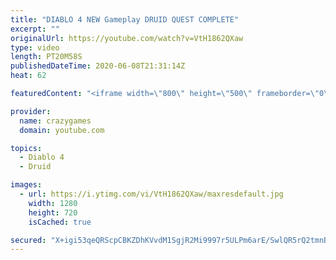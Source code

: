 ```yaml
---
title: "DIABLO 4 NEW Gameplay DRUID QUEST COMPLETE"
excerpt: ""
originalUrl: https://youtube.com/watch?v=VtH1862QXaw
type: video
length: PT20M58S
publishedDateTime: 2020-06-08T21:31:14Z
heat: 62

featuredContent: "<iframe width=\"800\" height=\"500\" frameborder=\"0\" src=\"https://www.youtube.com/embed/VtH1862QXaw\" allow=\"accelerometer; autoplay; encrypted-media; gyroscope; picture-in-picture\" allowfullscreen></iframe>"

provider:
  name: crazygames
  domain: youtube.com

topics:
  - Diablo 4
  - Druid

images:
  - url: https://i.ytimg.com/vi/VtH1862QXaw/maxresdefault.jpg
    width: 1280
    height: 720
    isCached: true

secured: "X+igi53qeQRScpCBKZDhKVvdM1SgjR2Mi9997r5ULPm6arE/SwlQR5rQ2tmnB0B3nbmfowrL2U4JiISGavL0h66yvESjpsMYBPZwxz8MRPzw/vhzV1JgUYfRQYTtoBqPKk7+lviG0rzH/S/hJ20qtiGjEL61cmU1TfOZ7c2uORwRSmtcUBkzmTPivvHhphN2Ks4sOzkRMrAHlAe2I7WtfHdfeFoxtMZcM6l94ep9ctJNmJsJUpYQAuLMN40xr6ySqD4t6UPmFFKKz2cNhGqxT41JepNAO195D2pbNJbmnFMUe0z3k19A7J9/8YANSMWO9Kw4JO3g/9Vlvkvgvw6pPfv+Xn4fmwpHzJQ91KkOJ9i43wqK73O8FNauyJ8riR+0yc5JDJk3rd82Uvzv41xJA80vlt3tJlG/MMMt76cE8sw=;iEUftnLAKTw9lZDL2KhkVg=="
---
```


